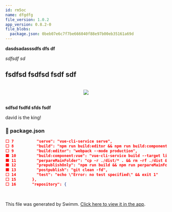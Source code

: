```yaml
---
id: rm5oc
name: dfgdfg
file_version: 1.0.2
app_version: 0.8.2-0
file_blobs:
  package.json: 0beb07e6c7f7be666040f88e97b00eb35161a69d
---
```


**dasdsadasssdfs dfs df**

_sdfsdf sd_

## fsdfsd fsdfsd fsdf sdf

<br/>

<div align="center"><img src="https://media4.giphy.com/media/0RLA7BkxgMHVhAAPKN/giphy.gif?cid=d56c4a8b1hrvsx3nvcpu1aotxterumb9f05be6g00on7x35j&rid=giphy.gif&ct=g" style="width:'50%'"/></div>

<br/>

**sdfsd fsdfd sfds fsdf**

david is the king!
<!-- NOTE-swimm-snippet: the lines below link your snippet to Swimm -->
### 📄 package.json
```json
⬜ 7          "serve": "vue-cli-service serve",
⬜ 8          "build": "npm run build:editor && npm run build:component:vue",
⬜ 9          "build:editor": "webpack --mode production",
🟩 10         "build:component:vue": "vue-cli-service build --target lib --name index ./src/editor.js",
🟩 11         "perpareMainFolder": "cp -r ./dist/* . && rm -rf ./dist && cp -r ./build/translations .",
🟩 12         "prepublishOnly": "npm run build && npm run perpareMainFolder",
🟩 13         "postpublish": "git clean -fd",
⬜ 14         "test": "echo \"Error: no test specified\" && exit 1"
⬜ 15       },
⬜ 16       "repository": {
```

<br/>

This file was generated by Swimm. [Click here to view it in the app](http://localhost:5001/repos/Z2l0aHViJTNBJTNBZ3AtZWRpdG9yJTNBJTNBZ3JlZW5wcmVzcw==/docs/rm5oc).